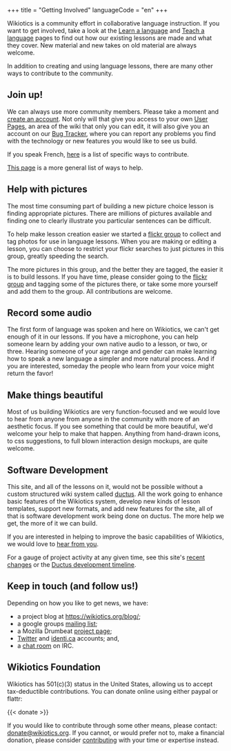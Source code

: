 +++
title = "Getting Involved"
languageCode = "en"
+++

Wikiotics is a community effort in collaborative language instruction.
If you want to get involved, take a look at the [Learn a
language](/en/Take_a_lesson) and [Teach a language](/en/Make_a_lesson)
pages to find out how our existing lessons are made and what they cover.
New material and new takes on old material are always welcome.

In addition to creating and using language lessons, there are many other
ways to contribute to the community.

## Join up\!

We can always use more community members. Please take a moment and
[create an account](/special/create_account). Not only will that give
you access to your own [User Pages](/en/User_Pages), an area of the wiki
that only you can edit, it will also give you an account on our [Bug
Tracker](http://code.ductus.us/), where you can report any problems you
find with the technology or new features you would like to see us build.

If you speak French, [here](/fr/Contributing_for_french_speakers) is a
list of specific ways to contribute.

[This page](/en/Contribute) is a more general list of ways to help.

## Help with pictures

The most time consuming part of building a new picture choice lesson is
finding appropriate pictures. There are millions of pictures available
and finding one to clearly illustrate you particular sentences can be
difficult.

To help make lesson creation easier we started a [flickr
group](http://www.flickr.com/groups/wikiotics/) to collect and tag
photos for use in language lessons. When you are making or editing a
lesson, you can choose to restrict your flickr searches to just pictures
in this group, greatly speeding the search.

The more pictures in this group, and the better they are tagged, the
easier it is to build lessons. If you have time, please consider going
to the [flickr group](http://www.flickr.com/groups/wikiotics/) and
tagging some of the pictures there, or take some more yourself and add
them to the group. All contributions are welcome.

## Record some audio

The first form of language was spoken and here on Wikiotics, we can't
get enough of it in our lessons. If you have a microphone, you can help
someone learn by adding your own native audio to a lesson, or two, or
three. Hearing someone of your age range and gender can make learning
how to speak a new language a simpler and more natural process. And if
you are interested, someday the people who learn from your voice might
return the favor\!

## Make things beautiful

Most of us building Wikiotics are very function-focused and we would
love to hear from anyone from anyone in the community with more of an
aesthetic focus. If you see something that could be more beautiful, we'd
welcome your help to make that happen. Anything from hand-drawn icons,
to css suggestions, to full blown interaction design mockups, are quite
welcome.

## Software Development

This site, and all of the lessons on it, would not be possible without a
custom structured wiki system called [ductus](http://ductus.us/). All
the work going to enhance basic features of the Wikiotics system,
develop new kinds of lesson templates, support new formats, and add new
features for the site, all of that is software development work being
done on ductus. The more help we get, the more of it we can build.

If you are interested in helping to improve the basic capabilities of
Wikiotics, we would love to [hear from
you](/group/wikiotics/en/contact).

For a gauge of project activity at any given time, see this site's
[recent changes](/special/recent_changes) or the [Ductus development
timeline](http://code.ductus.us/timeline).

## Keep in touch (and follow us\!)

Depending on how you like to get news, we have:

  - a project blog at <https://wikiotics.org/blog/>;
  - a google groups [mailing
    list](http://groups.google.com/group/wikiotics);
  - a Mozilla Drumbeat [project
    page](https://www.drumbeat.org/en-US/projects/wikiotics-tools-and-materials-for-collaborative-la/);
  - [Twitter](http://twitter.com/wikiotics) and
    [identi.ca](http://identi.ca/wikiotics) accounts; and,
  - a [chat room](http://webchat.freenode.net/?channels=wikiotics) on
    IRC.

## Wikiotics Foundation

Wikiotics has 501(c)(3) status in the United States, allowing us to
accept tax-deductible contributions. You can donate online using either
paypal or flattr:

{{< donate >}}

If you would like to contribute through some other means, please
contact: donate@wikiotics.org. If you cannot, or would prefer not to,
make a financial donation, please consider
[contributing](/en/Contribute) with your time or expertise instead.

